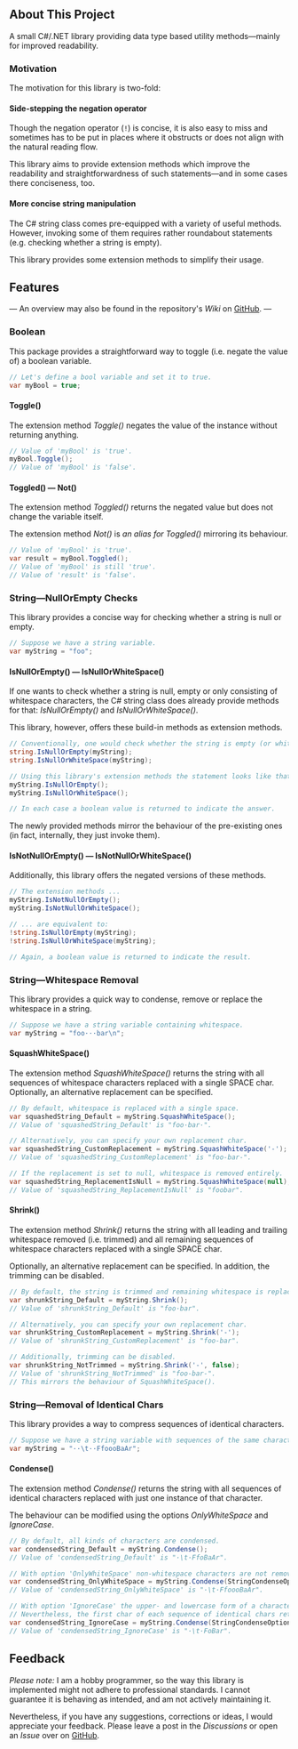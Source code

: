 ﻿## About This Project

A small C#/.NET library providing data type based utility methods—mainly for improved readability.

### Motivation

The motivation for this library is two-fold:

#### Side-stepping the negation operator

Though the negation operator (`!`) is concise, it is also easy to miss and sometimes has to be put in places where it obstructs or does not align with the natural reading flow.

This library aims to provide extension methods which improve the readability and straightforwardness of such statements—and in some cases there conciseness, too.

#### More concise string manipulation

The C# string class comes pre-equipped with a variety of useful methods. However, invoking some of them requires rather roundabout statements (e.g. checking whether a string is empty). 

This library provides some extension methods to simplify their usage.


## Features

— An overview may also be found in the repository's *Wiki* on [GitHub](https://github.com/mx-pl/ExtendedTypes_CSharp/wiki). —

### Boolean

This package provides a straightforward way to toggle (i.e. negate the value of) a boolean variable.

```C#
// Let's define a bool variable and set it to true.
var myBool = true; 
```

#### Toggle()

The extension method *Toggle()* negates the value of the instance without returning anything.
 
```C#
// Value of 'myBool' is 'true'.
myBool.Toggle();
// Value of 'myBool' is 'false'.
```

#### Toggled() — Not()

The extension method *Toggled()* returns the negated value but does not change the variable itself.

The extension method *Not()* is *an alias for Toggled()* mirroring its behaviour.

```C#
// Value of 'myBool' is 'true'.
var result = myBool.Toggled();
// Value of 'myBool' is still 'true'.
// Value of 'result' is 'false'.
```


### String—NullOrEmpty Checks

This library provides a concise way for checking whether a string is null or empty.

```C#
// Suppose we have a string variable.
var myString = "foo"; 
```

#### IsNullOrEmpty() — IsNullOrWhiteSpace()

If one wants to check whether a string is null, empty or only consisting of whitespace characters, the C# string class does already provide methods for that: *IsNullOrEmpty()* and *IsNullOrWhiteSpace()*.

This library, however, offers these build-in methods as extension methods.

```C#
// Conventionally, one would check whether the string is empty (or whitespace) like this:
string.IsNullOrEmpty(myString);
string.IsNullOrWhiteSpace(myString);

// Using this library's extension methods the statement looks like that:
myString.IsNullOrEmpty();
myString.IsNullOrWhiteSpace();

// In each case a boolean value is returned to indicate the answer.
```

The newly provided methods mirror the behaviour of the pre-existing ones (in fact, internally, they just invoke them).

#### IsNotNullOrEmpty() — IsNotNullOrWhiteSpace()

Additionally, this library offers the negated versions of these methods.

```C#
// The extension methods ...
myString.IsNotNullOrEmpty();
myString.IsNotNullOrWhiteSpace();

// ... are equivalent to:
!string.IsNullOrEmpty(myString);
!string.IsNullOrWhiteSpace(myString);

// Again, a boolean value is returned to indicate the result.
```

### String—Whitespace Removal

This library provides a quick way to condense, remove or replace the whitespace in a string.

```C#
// Suppose we have a string variable containing whitespace.
var myString = "foo···bar\n";
```

#### SquashWhiteSpace()

The extension method *SquashWhiteSpace()* returns the string with all sequences of whitespace characters replaced with a single SPACE char. Optionally, an alternative replacement can be specified.

```C#
// By default, whitespace is replaced with a single space.
var squashedString_Default = myString.SquashWhiteSpace();
// Value of 'squashedString_Default' is "foo·bar·".

// Alternatively, you can specify your own replacement char.
var squashedString_CustomReplacement = myString.SquashWhiteSpace('-');
// Value of 'squashedString_CustomReplacement' is "foo-bar-".

// If the replacement is set to null, whitespace is removed entirely.
var squashedString_ReplacementIsNull = myString.SquashWhiteSpace(null);
// Value of 'squashedString_ReplacementIsNull' is "foobar".
```

#### Shrink()

The extension method *Shrink()* returns the string with all leading and trailing whitespace removed (i.e. trimmed) and all remaining sequences of whitespace characters replaced with a single SPACE char.

Optionally, an alternative replacement can be specified. In addition, the trimming can be disabled.

```C#
// By default, the string is trimmed and remaining whitespace is replaced with a single space.
var shrunkString_Default = myString.Shrink();
// Value of 'shrunkString_Default' is "foo·bar".

// Alternatively, you can specify your own replacement char.
var shrunkString_CustomReplacement = myString.Shrink('-');
// Value of 'shrunkString_CustomReplacement' is "foo-bar".

// Additionally, trimming can be disabled.
var shrunkString_NotTrimmed = myString.Shrink('-', false);
// Value of 'shrunkString_NotTrimmed' is "foo-bar-".
// This mirrors the behaviour of SquashWhiteSpace().
```

### String—Removal of Identical Chars

This library provides a way to compress sequences of identical characters.

```C#
// Suppose we have a string variable with sequences of the same character.
var myString = "··\t··FfoooBaAr";
```

#### Condense()

The extension method *Condense()* returns the string with all sequences of identical characters replaced with just one instance of that character.

The behaviour can be modified using the options *OnlyWhiteSpace* and *IgnoreCase*.

```C#
// By default, all kinds of characters are condensed.
var condensedString_Default = myString.Condense();
// Value of 'condensedString_Default' is "·\t·FfoBaAr".

// With option 'OnlyWhiteSpace' non-whitespace characters are not removed.
var condensedString_OnlyWhiteSpace = myString.Condense(StringCondenseOptions.OnlyWhiteSpace);
// Value of 'condensedString_OnlyWhiteSpace' is "·\t·FfoooBaAr".

// With option 'IgnoreCase' the upper- and lowercase form of a character are considered identical.
// Nevertheless, the first char of each sequence of identical chars retains its case.
var condensedString_IgnoreCase = myString.Condense(StringCondenseOptions.IgnoreCase);
// Value of 'condensedString_IgnoreCase' is "·\t·FoBar".
```

## Feedback

*Please note:* I am a hobby programmer, so the way this library is implemented might not adhere to professional standards. I cannot guarantee it is behaving as intended, and am not actively maintaining it.

Nevertheless, if you have any suggestions, corrections or ideas, I would appreciate your feedback. Please leave a post in the *Discussions* or open an *Issue* over on [GitHub](https://github.com/mx-pl/ExtendedTypes_CSharp).